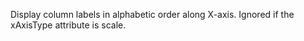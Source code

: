 Display column labels in alphabetic order along X-axis.
            Ignored if the xAxisType attribute is scale.